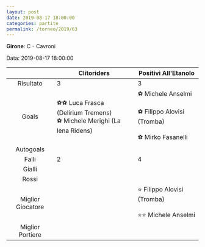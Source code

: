 ```yaml
---
layout: post
date: 2019-08-17 18:00:00
categories: partite
permalink: /torneo/2019/63
---
```

**Girone**: C - Cavroni

Data: 2019-08-17 18:00:00

| | Clitoriders | Positivi All'Etanolo |
|:-----:|-----|-----|
Risultato|3|3
Goals|⚽⚽ Luca Frasca (Delirium Tremens)<br/>⚽ Michele Merighi (La Iena Ridens)|⚽ Michele Anselmi<br/><br/>⚽ Filippo Alovisi (Tromba)<br/><br/>⚽ Mirko Fasanelli<br/>
Autogoals||
Falli|2|4
Gialli||
Rossi||
Miglior Giocatore||⭐ Filippo Alovisi (Tromba)<br/><br/>⭐⭐ Michele Anselmi<br/>
Miglior Portiere||
